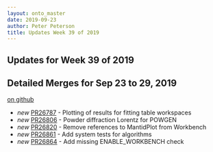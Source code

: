 ```yaml
---
layout: onto_master
date: 2019-09-23
author: Peter Peterson
title: Updates Week 39 of 2019
---
```

Updates for Week 39 of 2019
---------------------------

Detailed Merges for Sep 23 to 29, 2019
--------------------------------------
[on github](https://github.com/mantidproject/mantid/pulls?q=is%3Apr+merged%3A2019-09-24..2019-09-29)

* *new* [PR26787](https://github.com/mantidproject/mantid/pull/26787) - Plotting of results for fitting table workspaces
* *new* [PR26806](https://github.com/mantidproject/mantid/pull/26806) - Powder diffraction Lorentz for POWGEN
* *new* [PR26820](https://github.com/mantidproject/mantid/pull/26820) - Remove references to MantidPlot from Workbench
* *new* [PR26861](https://github.com/mantidproject/mantid/pull/26861) - Add system tests for algorithms
* *new* [PR26864](https://github.com/mantidproject/mantid/pull/26864) - Add missing ENABLE_WORKBENCH check
